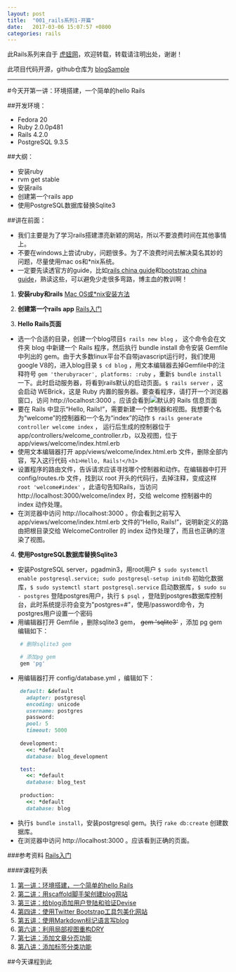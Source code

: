 ```yaml
---
layout: post
title:  "001_rails系列1-开篇"
date:   2017-03-06 15:07:57 +0800
categories: rails
---
```


此Rails系列来自于 [虎妞网](http://www.tigerbull.info)，欢迎转载，转载请注明出处，谢谢！

此项目代码开源，github仓库为 [blogSample](https://github.com/xiaozi0lei/blogSample)

***
#今天开第一讲：环境搭建，一个简单的hello Rails

##开发环境：
* Fedora 20
* Ruby 2.0.0p481
* Rails 4.2.0
* PostgreSQL 9.3.5

##大纲：
* 安装ruby
 * rvm get stable
* 安装rails
* 创建第一个rails app
* 使用PostgreSQL数据库替换Sqlite3

##讲在前面：
* 我们主要是为了学习rails搭建漂亮新颖的网站，所以不要浪费时间在其他事情上。
* 不要在windows上尝试ruby，问题很多。为了不浪费时间去解决莫名其妙的问题，尽量使用mac os和\*nix系统。
* 一定要先读透官方的guide，比如[rails china guide](http://guides.ruby-china.org/)和[bootstrap china guide](http://www.bootcss.com/)，熟读这些，可以避免少走很多弯路，博主血的教训啊！

1. **安装ruby和rails**
[Mac OS或*nix安装方法](https://ruby-china.org/wiki/install_ruby_guide)

2. **创建第一个rails app**
[Rails入门](http://guides.ruby-china.org/getting_started.html)

3. **Hello Rails页面**
 * 选一个合适的目录，创建一个blog项目`$ rails new blog` ， 这个命令会在文件夹 blog 中新建一个 Rails 程序，然后执行 bundle install 命令安装 Gemfile 中列出的 gem。由于大多数linux平台不自带javascript运行时，我们使用google V8的，进入blog目录 `$ cd blog` ，用文本编辑器去掉Gemfile中的注释符号 `gem 'therubyracer', platforms: :ruby` ，重新`$ bundle install` 一下。此时启动服务器，将看到rails默认的启动页面。`$ rails server` ，这会启动 WEBrick，这是 Ruby 内置的服务器。要查看程序，请打开一个浏览器窗口，访问 http://localhost:3000 。应该会看到![默认的 Rails 信息页面](http://guides.ruby-china.org/images/getting_started/rails_welcome.png)
 * 要在 Rails 中显示“Hello, Rails!”，需要新建一个控制器和视图。我想要个名为“welcome”的控制器和一个名为“index”的动作 `$ rails generate controller welcome index` ， 运行后生成的控制器位于 app/controllers/welcome_controller.rb，以及视图，位于 app/views/welcome/index.html.erb
 * 使用文本编辑器打开 app/views/welcome/index.html.erb 文件，删除全部内容，写入这行代码 `<h1>Hello, Rails!</h1>`
 * 设置程序的路由文件，告诉请求应该寻找哪个控制器和动作。在编辑器中打开 config/routes.rb 文件，找到以 root 开头的代码行，去掉注释，变成这样 `root 'welcome#index'` ，此语句告知Rails，当访问 http://localhost:3000/welcome/index 时，交给 welcome 控制器中的 index 动作处理。
 * 在浏览器中访问 http://localhost:3000 。你会看到之前写入 app/views/welcome/index.html.erb 文件的“Hello, Rails!”，说明新定义的路由把根目录交给 WelcomeController 的 index 动作处理了，而且也正确的渲染了视图。

4. **使用PostgreSQL数据库替换Sqlite3**
  * 安装PostgreSQL server，pgadmin3，用root用户 `$ sudo systemctl enable postgresql.service; sudo postgresql-setup initdb` 初始化数据库，`$ sudo systemctl start postgresql.service` 启动数据库，`$ sudo su - postgres` 登陆postgres用户，执行 `$ psql` ，登陆到postgres数据库控制台，此时系统提示符会变为"postgres=#"，使用/password命令，为postgres用户设置一个密码
  * 用编辑器打开 Gemfile ，删除sqlite3 gem， ~~gem 'sqlite3'~~ ，添加 pg gem 编辑如下：

```ruby
    # 删除sqlite3 gem

    # 添加pg gem
    gem 'pg'
```


  * 用编辑器打开 config/database.yml ，编辑如下：

```ruby
    default: &default
      adapter: postgresql
      encoding: unicode
      username: postgres
      password:
      pool: 5
      timeout: 5000
   
    development:
      <<: *default
      database: blog_development

    test:
      <<: *default
      database: blog_test
   
    production:
      <<: *default
      database: blog
```
  * 执行`$ bundle install`，安装postgresql gem。执行 `rake db:create` 创建数据库。
  * 在浏览器中访问 http://localhost:3000 。应该看到正确的页面。

###参考资料
[Rails入门](http://guides.ruby-china.org/getting_started.html)

####课程列表
1. [第一讲：环境搭建，一个简单的hello Rails](http://www.tigerbull.info/articles/087-20141014-mian-fei-rails-blogwang-zhan-da-jian-xi-lie-1-kai-pian)
2. [第二讲：用scaffold脚手架创建blog网站](http://www.tigerbull.info/articles/095-20150114-mian-fei-rails-blogwang-zhan-da-jian-xi-lie-2-jiao-shou-jia)
3. [第三讲：给blog添加用户登陆和验证Devise](http://www.tigerbull.info/articles/096-20150116-mian-fei-rails-blogwang-zhan-da-jian-xi-lie-3-devise)
4. [第四讲：使用Twitter Bootstrap工具包美化网站](http://www.tigerbull.info/articles/097-20150121-mian-fei-rails-blogwang-zhan-da-jian-xi-lie-4-bootstrap)
5. [第五讲：使用Markdown标记语言写blog](http://www.tigerbull.info/articles/098-20150122-mian-fei-rails-blogwang-zhan-da-jian-xi-lie-5-redcarpet)
6. [第六讲：利用局部视图重构DRY](http://www.tigerbull.info/articles/099-20150123-mian-fei-rails-blogwang-zhan-da-jian-xi-lie-6-zhong-gou)
7. [第七讲：添加文章分页功能](http://www.tigerbull.info/articles/104-20150317-mian-fei-rails-blogwang-zhan-da-jian-xi-lie-7-fen-ye)
8. [第八讲：添加标签分类功能](http://www.tigerbull.info/articles/105-20150317-mian-fei-rails-blogwang-zhan-da-jian-xi-lie-8-biao-qian)

##今天课程到此